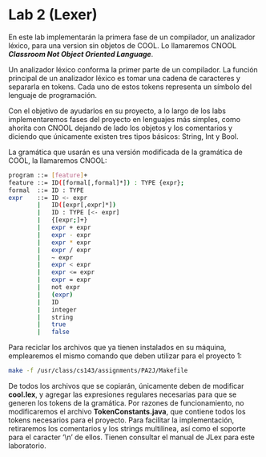 # Lab 2 \(Lexer\)

En este lab implementarán la primera fase de un compilador, un analizador léxico, para una version sin objetos de COOL. Lo llamaremos CNOOL _**Classroom Not Object Oriented Language**_.

Un analizador léxico conforma la primer parte de un compilador. La función principal de un analizador léxico es tomar una cadena de caracteres y separarla en tokens. Cada uno de estos tokens representa un símbolo del lenguaje de programación.

Con el objetivo de ayudarlos en su proyecto, a lo largo de los labs implementaremos fases del proyecto en lenguajes más simples, como ahorita con CNOOL dejando de lado los objetos y los comentarios y diciendo que únicamente existen tres tipos básicos: String, Int y Bool.

La gramática que usarán es una versión modificada de la gramática de COOL, la llamaremos CNOOL:

```bash
program ::= [feature]+
feature ::= ID([formal[,formal]*]) : TYPE {expr};
formal  ::= ID : TYPE
expr    ::= ID <- expr
        |   ID([expr[,expr]*])    
        |   ID : TYPE [<- expr]
        |   {[expr;]+}
        |   expr + expr
        |   expr - expr
        |   expr * expr
        |   expr / expr
        |   ~ expr
        |   expr < expr
        |   expr <= expr
        |   expr = expr
        |   not expr
        |   (expr)
        |   ID
        |   integer
        |   string
        |   true
        |   false
```

Para reciclar los archivos que ya tienen instalados en su máquina, emplearemos el mismo comando que deben utilizar para el proyecto 1:

```bash
make -f /usr/class/cs143/assignments/PA2J/Makefile
```

De todos los archivos que se copiarán, únicamente deben de modificar **cool.lex**, y agregar las expresiones regulares necesarias para que se generen los tokens de la gramática. Por razones de funcionamiento, no modificaremos el archivo **TokenConstants.java**, que contiene todos los tokens necesarios para el proyecto. Para facilitar la implementación, retiraremos los comentarios y los strings multilínea, así como el soporte para el caracter ‘\n’ de ellos. Tienen consultar el manual de JLex para este laboratorio.

